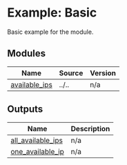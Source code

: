 <!-- BEGIN_TF_DOCS -->
# Example: Basic

Basic example for the module.

## Modules

| Name | Source | Version |
|------|--------|---------|
| <a name="module_available_ips"></a> [available\_ips](#module\_available\_ips) | ../.. | n/a |

## Outputs

| Name | Description |
|------|-------------|
| <a name="output_all_available_ips"></a> [all\_available\_ips](#output\_all\_available\_ips) | n/a |
| <a name="output_one_available_ip"></a> [one\_available\_ip](#output\_one\_available\_ip) | n/a |
<!-- END_TF_DOCS -->